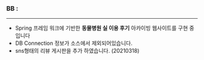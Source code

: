 ### BB : 
----------------------------------------------------

+ Spring 프레임 워크에 기반한 **동물병원 실 이용 후기** 아카이빙 웹사이트를 구현 중입니다<br>
+ DB Connection 정보가 소스에서 제외되어있습니다.<br>
+ sns형태의 리뷰 게시판을 추가 하였습니다. (20210318)
